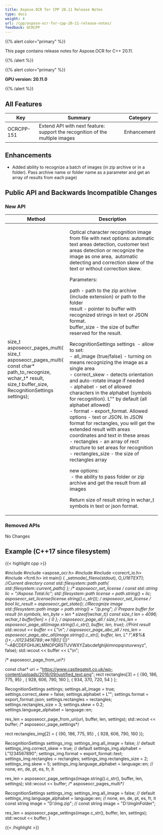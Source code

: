 ```yaml
---
title: Aspose.OCR for CPP 20.11 Release Notes
type: docs
weight: 4
url: /cpp/aspose-ocr-for-cpp-20-11-release-notes/
feedback: OCRCPP
---
```


{{% alert color="primary" %}}

This page contains release notes for Aspose.OCR for C++ 20.11.

{{% /alert %}}

{{% alert color="primary" %}}

**GPU version: 20.11.0**

{{% /alert %}}

## All Features

|Key|Summary|Category|
|---|---|---|
|OCRCPP-151|Extend API with next feature: support the recognition of the multiple images|Enhancement|

## Enhancements

- Added ability to recognize a batch of images  (in zip archive or in a folder). Pass archive name or folder name as a parameter and get an array of results from each page)


## Public API and Backwards Incompatible Changes

### New API

|Method|Description|
|---|---|
|size_t asposeocr_pages_multi(<br>size_t asposeocr_pages_multi(<br>const char* path_to_recognize,<br>wchar_t* result,<br>size_t buffer_size,<br>RecognitionSettings settings);|<div><p>Optical character recognition image from file with next options: automatic text areas detection,&nbsp;customer text areas detection or recognize the image as one area,&nbsp;&nbsp;automatic detecting and correction skew of the text or without correction skew.&nbsp;</p><p>Parameters:</p><p>path - path to the zip archive (include extension) or path to the folder<br>result - pointer to buffer with recognized strings in text or JSON format.<br>buffer_size - the size of buffer reserved for the result.</p><p>RecognitionSettings settings&nbsp; - allow to set:&nbsp;<br>- all_image (true/false) - turning on means recognizing the image as a single area<br>- correct_skew - detects orientation and auto-rotate image if needed<br>- alphabet - set of allowed characters in the alphabet (symbols for recognition).&nbsp;L"" by default (all alphabet allowed)<br>- format - export_format. Allowed options - text or JSON. In JSON format for rectangles, you will get the extended result with areas coordinates and text in these areas<br>- rectangles - an array of rect structure to set areas for recognition<br>- rectangles_size - the size of rectangles array</p><div class="wikimodel-emptyline"></div><p>new options:<br>&nbsp;- the ability to pass folder or zip archive and get the result from all images</p><p>Return size of result string in wchar_t symbols in text or json format.</p></div>|

### Removed APIs

No Changes

## Example (C++17 since filesystem)

{{< highlight cpp >}}

#include <iostream>
#include <aspose_ocr.h>
#include <filesystem>
#include <corecrt_io.h>
#include <fcntl.h>
int main()
{
_setmode(_fileno(stdout), _O_U16TEXT);
//Current directory const
std::filesystem::path path{ std::filesystem::current_path() };
/* asposeocr_set_license */
const std::string lic = "/Aspose.Total.lic";
std::filesystem::path license = path.string() + lic;
asposeocr_set_license(license.string().c_str());
/* asposeocr_set_license */
bool lic_result = asposeocr_get_state();
//Recognize image
std::filesystem::path image = path.string() + "/p.png";
// Prepare buffer for result (in symbols, len_byte = len * sizeof(wchar_t))
const size_t len = 4096; 
wchar_t buffer[len] = { 0 };
/* asposeocr_page_all */
size_t res_len = asposeocr_page_all(image.string().c_str(), buffer, len, true);
//Print result
std::wcout << buffer << L"\n";
/* asposeocr_page_abc_all */
res_len = asposeocr_page_abc_all(image.string().c_str(), buffer, len, 
L" !\",#$%&()*+,-./0123456789:;<=>?@[\\]_`{|}" "~ABCDEFGHIJKLMNOPQRSTUVWXYZabcdefghijklmnopqrstuvwxyz", false);
std::wcout << buffer << L"\n";
 
/* asposeocr_page_from_uri*/

const char* uri = "https://www.castlegateit.co.uk/wp-content/uploads/2016/09/justified_text.png";
rect rectangles[3] = { {90, 186, 775, 95} , { 928, 606, 790, 160 }, { 934, 370, 720, 54 } };

RecognitionSettings settings;
   settings.all_image = true;
   settings.correct_skew = false;
   settings.alphabet = L"";
   settings.format = export_format::json;
   settings.rectangles = rectangles;
   settings.rectangles_size = 3;
   settings.skew = 0.2;
   settings.language_alphabet = language::en;

res_len = asposeocr_page_from_uri(uri, buffer, len, settings);
std::wcout << buffer;
/* asposeocr_page_settings*/

rect rectangles_img[2] = { {90, 186, 775, 95} , { 928, 606, 790, 160 }};

RecognitionSettings settings_img;
   settings_img.all_image = false; // default
   settings_img.correct_skew = true; // default
   settings_img.alphabet = L"1234567890";
   settings_img.format = export_format::text;
   settings_img.rectangles = rectangles;
   settings_img.rectangles_size = 2;
   settings_img.skew = 5;
   settings_img.language_alphabet = language::en; // none, en, de, pt, es, fr, it

res_len = asposeocr_page_settings(image.string().c_str(), buffer, len, settings);
std::wcout << buffer;
/* asposeocr_pages_multi*/

RecognitionSettings settings_img;
   settings_img.all_image = false; // default
   settings_img.language_alphabet = language::en; // none, en, de, pt, es, fr, it
const string image = "D:\\Img.zip";
// const string image = "D:\\ImgInFolder";

res_len = asposeocr_page_settings(image.c_str(), buffer, len, settings);
std::wcout << buffer;
}

{{< /highlight >}}
